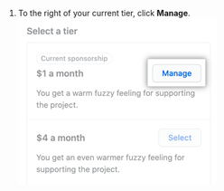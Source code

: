 1. To the right of your current tier, click **Manage**.
  ![Manage your sponsorship button](/assets/images/help/sponsors/manage-your-sponsorship-button.png)